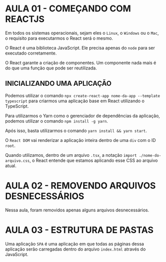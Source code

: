 # AULA 01 - COMEÇANDO COM REACTJS

Em todos os sistemas operacionais, sejam eles o `Linux`, o `Windows` ou o `Mac`, o requisito para executarmos o React será o mesmo.

O React é uma biblioteca JavaScript. Ele precisa apenas do `node` para ser executado corretamente.

O React garante a criação de componentes. Um componente nada mais é do que uma função que pode ser reutilizada.

## INICIALIZANDO UMA APLICAÇÃO

Podemos utilizar o comando `npx create-react-app nome-da-app --template typescript` para criarmos uma aplicação base em React utilizando o TypeScript.

Para utilizarmos o Yarn como o gerenciador de dependências da aplicação, podemos utilizar o comando `npm install -g yarn`.

Após isso, basta utilizarmos o comando `yarn install && yarn start`.

O `React DOM` vai renderizar a aplicação inteira dentro de uma `div` com o ID `root`.

Quando utilizamos, dentro de um arquivo `.tsx`, a notação `import ./nome-do-arquivo.css`, o React entende que estamos aplicando esse CSS ao arquivo atual.

# AULA 02 - REMOVENDO ARQUIVOS DESNECESSÁRIOS

Nessa aula, foram removidos apenas alguns arquivos desnecessários.

# AULA 03 - ESTRUTURA DE PASTAS

Uma aplicação `SPA` é uma aplicação em que todas as páginas dessa aplicação serão carregadas dentro do arquivo `index.html` através do JavaScript.
